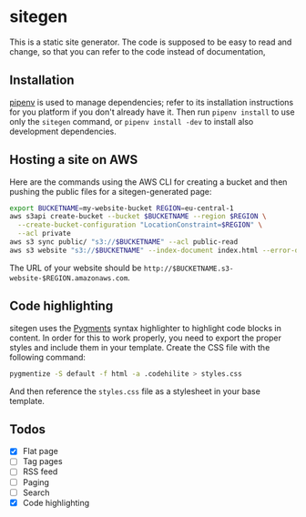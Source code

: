# sitegen

This is a static site generator. The code is supposed to be easy to read and
change, so that you can refer to the code instead of documentation,

## Installation

[pipenv](https://pipenv.pypa.io/en/latest/) is used to manage dependencies;
refer to its installation instructions for you platform if you don't already
have it. Then run `pipenv install` to use only the `sitegen` command, or `pipenv
install -dev` to install also development dependencies.

## Hosting a site on AWS

Here are the commands using the AWS CLI for creating a bucket and then pushing
the public files for a sitegen-generated page:

```bash
export BUCKETNAME=my-website-bucket REGION=eu-central-1
aws s3api create-bucket --bucket $BUCKETNAME --region $REGION \
  --create-bucket-configuration "LocationConstraint=$REGION" \
  --acl private
aws s3 sync public/ "s3://$BUCKETNAME" --acl public-read
aws s3 website "s3://$BUCKETNAME" --index-document index.html --error-document error.html
```

The URL of your website should be `http://$BUCKETNAME.s3-website-$REGION.amazonaws.com`.

## Code highlighting

sitegen uses the [Pygments](https://pygments.org/) syntax highlighter to
highlight code blocks in content. In order for this to work properly, you need
to export the proper styles and include them in your template. Create the CSS
file with the following command:

```bash
pygmentize -S default -f html -a .codehilite > styles.css
```

And then reference the `styles.css` file as a stylesheet in your base template.

## Todos

- [x] Flat page
- [ ] Tag pages
- [ ] RSS feed
- [ ] Paging
- [ ] Search
- [x] Code highlighting
